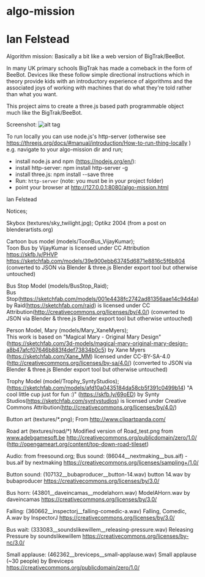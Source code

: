# algo-mission
# Ian Felstead

Algorithm mission: Basically a bit like a web version of BigTrak/BeeBot.

In many UK primary schools BigTrak has made a comeback in the form of BeeBot.
Devices like these follow simple directional instructions which in theory provide kids with an introductory experience of algorithms and the associated joys of working with machines that do what they're told rather than what you want.

This project aims to create a three.js based path programmable object much like the BigTrak/BeeBot.

Screenshot:
![alt tag](https://cloud.githubusercontent.com/assets/5990178/19145914/21829310-8ba9-11e6-9619-04fbb6d4f722.JPG)

To run locally you can use node.js's http-server (otherwise see https://threejs.org/docs/#manual/introduction/How-to-run-thing-locally )
e.g. navigate to your algo-mission dir and run;
- install node.js and npm (https://nodejs.org/en/):
- install http-server: npm install http-server -g
- install three.js: npm install --save three
- Run: `http-server`  (note: you must be in your project folder)
- point your browser at http://127.0.0.1:8080/algo-mission.html

Ian Felstead

Notices;

Skybox (textures/sky_twilight.jpg);
Optikz 2004 (from a post on blenderartists.org)

Cartoon bus model (models/ToonBus_VijayKumar);  
Toon Bus by VijayKumar is licensed under CC Attribution https://skfb.ly/PHVP
https://sketchfab.com/models/39e900ebb63745d6871e8816c5f6b804
(converted to JSON via Blender & three.js Blender export tool but otherwise untouched)

Bus Stop Model (models/BusStop_Raid);  
Bus Stop(https://sketchfab.com/models/001e4438fc2742ad81356aae14c94d4a) by Raid(https://sketchfab.com/raid) is licensed under CC Attribution(http://creativecommons.org/licenses/by/4.0/)
(converted to JSON via Blender & three.js Blender export tool but otherwise untouched)

Person Model, Mary (models/Mary_XaneMyers);  
This work is based on "Magical Mary - Original Mary Design" (https://sketchfab.com/3d-models/magical-mary-original-mary-design-a8b47afcf07646b883f4def73834b0c5) by Xane Myers (https://sketchfab.com/Xane_MM) licensed under CC-BY-SA-4.0 (http://creativecommons.org/licenses/by-sa/4.0/)
(converted to JSON via Blender & three.js Blender export tool but otherwise untouched)

Trophy Model (model/Trophy_SyntyStudios);  
(https://sketchfab.com/models/afd10a0435184da58cb5f391c0499b14) "A cool little cup just for fun :)" (https://skfb.ly/69oED) by Synty Studios(https://sketchfab.com/syntystudios) is licensed under Creative Commons Attribution(http://creativecommons.org/licenses/by/4.0/)

Button art (textures/*.png);
From http://www.clipartpanda.com/

Road art (textures/road/*)
Modified version of Road_test.png from www.adebgamesoft.be
http://creativecommons.org/publicdomain/zero/1.0/
(http://opengameart.org/content/top-down-road-tileset)

Audio: from freesound.org; 
Bus sound: (86044__nextmaking__bus.aif) - bus.aif by nextmaking
https://creativecommons.org/licenses/sampling+/1.0/

Button sound: (107132__bubaproducer__button-14.wav) button 14.wav by bubaproducer
https://creativecommons.org/licenses/by/3.0/

Bus horn: (43801__daveincamas__modelahorn.wav) ModelAHorn.wav by daveincamas
https://creativecommons.org/licenses/by/3.0/

Falling: (360662__inspectorj__falling-comedic-a.wav) Falling, Comedic, A.wav by InspectorJ
https://creativecommons.org/licenses/by/3.0/

Bus wait: (333083__soundslikewillem__releasing-pressure.wav) Releasing Pressure by soundslikewillem
https://creativecommons.org/licenses/by-nc/3.0/

Small applause: (462362__breviceps__small-applause.wav) Small applause (~30 people) by Breviceps
https://creativecommons.org/publicdomain/zero/1.0/